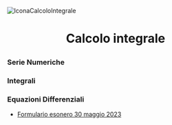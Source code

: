 ![IconaCalcoloIntegrale](https://www.classup.it/db/img/corso/analisi_matematica_i_per_ingegneria_dellautomazione_1530006973.png)

# <p align="center"> Calcolo integrale </p>

### Serie Numeriche

### Integrali

### Equazioni Differenziali

- [Formulario esonero 30 maggio 2023](https://github.com/FedVlogger17/Uni-Notes/blob/main/Primo%20Anno/Secondo%20Semestre/Calcolo%20Integrale/Formulario%20Esonero%2030%20Maggio%202023.pdf)
